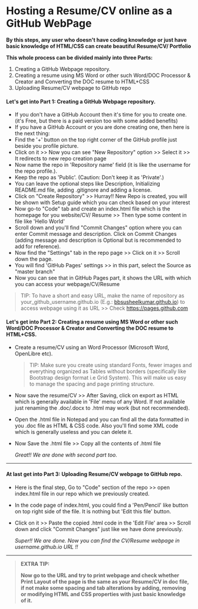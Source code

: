 # Hosting a Resume/CV online as a GitHub WebPage

**By this steps, any user who doesn't have coding knowledge or just have basic knowledge of HTML/CSS can create beautiful Resume/CV/ Portfolio**

**This whole process can be divided mainly into three Parts:**

1. Creating a GitHub Webpage repository.
2. Creating a resume using MS Word or other such Word/DOC Processor & Creator and Converting the DOC resume to HTML+CSS
3. Uploading Resume/CV webpage to GitHub repo



#### Let's get into Part 1: Creating a GitHub Webpage repository.

- If you don't have a GitHub Account then it's time for you to create one. (it's Free, but there is a paid version too with some added benefits)
- If you have a GitHub Account or you are done creating one, then here is the next thing:
- Find the '+' button on the top right corner of the GitHub profile just beside you profile picture.
- Click on it >> Now you can see "New Repository" option >> Select it >> It redirects to new repo creation page
- Now name the repo in 'Repository name' field (it is like the username for the repo profile.).
- Keep the repo as 'Public'. (Caution: Don't keep it as 'Private'.)
- You can leave the optional steps like Description, Initializing README.md file, adding .gitignore and adding a license.
- Click on "Create Repository" >> Hurray!! New Repo is created, you will be shown with Setup guide which you can check based on your interest
- Now go-to "Code" tab and create an index.html file which is the homepage for you website/CV/ Resume >> Then type some content in file like 'Hello World'
- Scroll down and you'll find "Commit Changes" option where you can enter Commit message and description. Click on Commit Changes (adding message and description is Optional but is recommended to add for reference).
- Now find the "Settings" tab in the repo page >> Click on it >> Scroll down the page.
- You will find 'GitHub Pages' settings >> in this part, select the Source as "master branch"
- Now you can see that in GitHub Pages part, it shows the URL with which you can access your webpage/CV/Resume

> TIP: To have a short and easy URL, make the name of repository as your_github_username.github.io (E.g.: [bbsusheelkumar.github.io]()) to access webpage using it as URL >> Check https://pages.github.com



#### Let's get into Part 2: Creating a resume using MS Word or other such Word/DOC Processor & Creator and Converting the DOC resume to HTML+CSS.

- Create a resume/CV using an Word Processor (Microsoft Word, OpenLibre etc).

  > TIP: Make sure you create using standard Fonts, fewer images and everything organized as Tables without borders (specifically like Bootstrap design format i.e Grid System). This will make us easy to manage the spacing and page printing structure.

- Now save the resume/CV >> After Saving, click on export as HTML which is generally available in 'File' menu of any Word. If not available just renaming the .doc/.docx to .html may work (but not recommended).

- Open the .html file in Notepad and you can find all the data formatted in you .doc file as HTML & CSS code. Also you'll find some XML code which is generally useless and you can delete it.

- Now Save the .html file >> Copy all the contents of .html file

  

  *Great!! We are done with second part too.*

------



#### At last get into Part 3: Uploading Resume/CV webpage to GitHub repo.

- Here is the final step, Go to "Code" section of the repo >> open index.html file in our repo which we previously created.

- In the code page of index.html, you could find a 'Pen/Pencil' like button on top right side of the file. It is nothing but 'Edit this file' button.

- Click on it >> Paste the copied .html code in the 'Edit File' area >> Scroll down and click "Commit Changes" just like we have done previously.

  

  *Super!! We are done. Now you can find the CV/Resume webpage in username.github.io URL !!*



------

> **EXTRA TIP:**
>
> **Now go to the URL and try to print webpage and check whether Print Layout of the page is the same as your Resume/CV in doc file, if not make some spacing and tab alterations by adding, removing or modifying HTML and CSS properties with just basic knowledge of it.**
